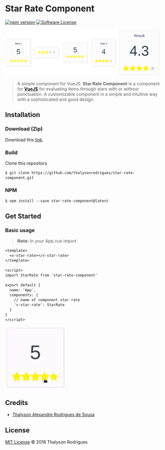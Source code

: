 # Star Rate Component

[![npm version](https://badge.fury.io/js/star-rate-component.svg)](https://badge.fury.io/js/star-rate-component)
[![Software License](https://img.shields.io/apm/l/vim-mode.svg)](https://github.com/thalysonrodrigues/star-rate-component/blob/master/LICENSE)

<p align="center">
    <a href="https://github.com/thalysonrodrigues/star-rate-component">
        <img src="./docs/star-rate.png" alt="Star Rate Component" title="Star Rate Component">
    </a>
</p>

> A simple component for VueJS. **Star Rate Component** is a component for [**VueJS**](https://vuejs.org/) for evaluating items through stars with or without punctuation. A customizable component in a simple and intuitive way with a sophisticated and good design.

## Installation

### Download (Zip)

Download this [link](https://github.com/thalysonrodrigues/star-rate-component/archive/v1.0.0.zip).

### Build

Clone this repository

```
$ git clone https://github.com/thalysonrodrigues/star-rate-component.git
```

### NPM

```
$ npm install --save star-rate-component@latest
```

## Get Started

### Basic usage

> **Note:** In your App.vue import

```vue
<template>
  <v-star-rate></v-star-rate>
</template>

<script>
import StarRate from 'star-rate-component'

export default {
  name: 'App',
  components: {
    // name of component star rate
    'v-star-rate': StarRate
  }
}
</script>
```

<img width="200" src="./docs/gif/basic-usage.gif" alt="Basic usage" title="Basic Usage">

## Credits

- [Thalyson Alexandre Rodrigues de Sousa](https://github.com/thalysonrodrigues)

## License 

[MIT License](https://github.com/thalysonrodrigues/star-rate-component/blob/master/LICENSE) © 2018 Thalyson Rodrigues
